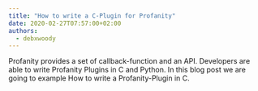 ```yaml
---    
title: "How to write a C-Plugin for Profanity"    
date: 2020-02-27T07:57:00+02:00
authors:    
  - debxwoody
---    
```


Profanity provides a set of callback-function and an API. Developers are able to
write Profanity Plugins in C and Python. In this blog post we are going to
example How to write a Profanity-Plugin in C.

